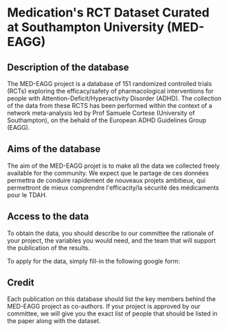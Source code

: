 # Medication's RCT Dataset Curated at Southampton University (MED-EAGG)

## Description of the database

The MED-EAGG project is a database of 151 randomized controlled trials (RCTs) exploring the efficacy/safety of pharmacological interventions for people with Attention-Deficit/Hyperactivity Disorder (ADHD). The collection of the data from these RCTS has been performed within the context of a network meta-analysis led by Prof Samuele Cortese (University of Southampton), on the behald of the European ADHD Guidelines Group (EAGG).

## Aims of the database

The aim of the MED-EAGG projet is to make all the data we collected freely available for the community. We expect que le partage de ces données permettra de conduire rapidement de nouveaux projets ambitieux, qui permettront de mieux comprendre l'efficacity/la sécurité des médicaments pour le TDAH.

## Access to the data

To obtain the data, you should describe to our committee the rationale of your project, the variables you would need, and the team that will support the publication of the results.

To apply for the data, simply fill-in the following google form:

## Credit

Each publication on this database should list the key members behind the MED-EAGG project as co-authors. If your project is approved by our committee, we will give you the exact list of people that should be listed in the paper along with the dataset.
